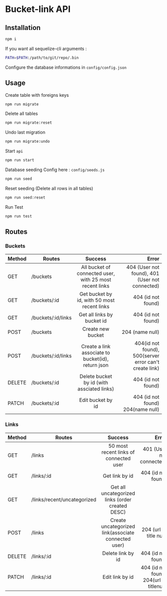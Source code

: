# Bucket-link API

## Installation
``` bash
npm i
```
If you want all sequelize-cli arguments :
``` bash
PATH=$PATH:/path/to/git/repo/.bin
```
Configure the database informations in `config/config.json`

## Usage
Create table with foreigns keys
``` bash
npm run migrate
```
Delete all tables
``` bash
npm run migrate:reset
```
Undo last migration
``` bash
npm run migrate:undo
```
Start `api`
``` bash
npm run start
```
Database seeding
Config here : `config/seeds.js`
``` bash
npm run seed
  ```
Reset seeding (Delete all rows in all tables)
  ``` bash
  npm run seed:reset
  ```
  Run Test
  ```bash
  npm run test
  ```

## Routes

### Buckets
  | Method | Routes        | Success           | Error  |
  | ------ | ------------- |:-------------:| -----:|
  |GET| /buckets      | All bucket of connected user, with 25 most recent links | 404 (User not found), 401 (User not connected) |
  |GET| /buckets/:id      | Get bucket by id, with 50 most recent links      | 404 (id not found) |
  |GET| /buckets/:id/links | Get all links by bucket id     |    404 (id not found) |
  |POST|/buckets|Create new bucket | 204 (name null)|
  |POST|/buckets/:id/links|Create a link associate to bucket(id), return json|404(id not found), 500(server error can't create link)
  |DELETE|/buckets/:id|Delete bucket by id (with assciated links)|404 (id not found)|
  |PATCH|/buckets/:id|Edit bucket by id|404 (id not found) 204(name null)|

### Links
  | Method | Routes        | Success           | Error  |
  | ------ | ------------- |:-------------:| -----:|
  |GET| /links      | 50 most recent links of connected user | 401 (User not connected) |
  |GET| /links/:id      | Get link by id      | 404 (id not found) |
  |GET| /links/recent/uncategorized      | Get all uncategorized links (order created DESC)      | |
  |POST|/links|Create uncategorized link(associate connected user) | 204 (url or title null)|
  |DELETE|/links/:id|Delete link by id|404 (id not found)|
  |PATCH|/links/:id|Edit link by id|404 (id not found) 204(url or titlenull)|
